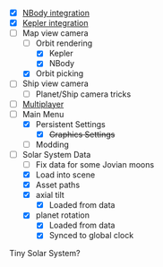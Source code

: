  - [x] [NBody integration](Physics/Integration.md)
 - [x] [Kepler integration](Physics/Kepler.md)
 - [ ] Map view camera
	 - [ ] Orbit rendering
		 - [x] Kepler
		 - [x] NBody
	 - [x] Orbit picking
 - [ ] Ship view camera
	 - [ ] Planet/Ship camera tricks
 - [ ] [Multiplayer](./Multiplayer/Frameworks.md)
 - [ ] Main Menu
	 - [x] Persistent Settings
		 - [x] ~~Graphics Settings~~
	 - [ ] Modding
 - [ ] Solar System Data
	 - [ ] Fix data for some Jovian moons
	 - [x] Load into scene
	 - [x] Asset paths
	 - [x] axial tilt
		 - [x] Loaded from data
	 - [x] planet rotation
		 - [x] Loaded from data
		 - [x] Synced to global clock

Tiny Solar System?